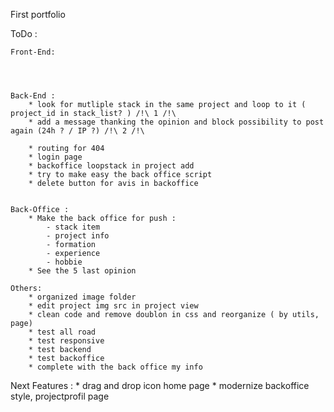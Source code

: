 First portfolio


ToDo :


    Front-End:
        
        
        
    
    Back-End :
        * look for mutliple stack in the same project and loop to it ( project_id in stack_list? ) /!\ 1 /!\
        * add a message thanking the opinion and block possibility to post again (24h ? / IP ?) /!\ 2 /!\

        * routing for 404
        * login page 
        * backoffice loopstack in project add
        * try to make easy the back office script
        * delete button for avis in backoffice


    Back-Office : 
        * Make the back office for push :
            - stack item
            - project info 
            - formation 
            - experience
            - hobbie
        * See the 5 last opinion
        
    Others: 
        * organized image folder
        * edit project img src in project view
        * clean code and remove doublon in css and reorganize ( by utils, page)
        * test all road
        * test responsive
        * test backend
        * test backoffice
        * complete with the back office my info

Next Features : 
        * drag and drop icon home page 
        * modernize backoffice style, projectprofil page

        